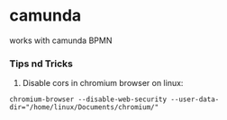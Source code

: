 # camunda
works with camunda BPMN



### Tips nd Tricks


1. Disable cors in chromium browser on linux: 



```shell
chromium-browser --disable-web-security --user-data-dir="/home/linux/Documents/chromium/"
```
